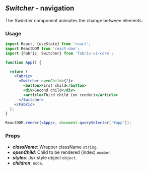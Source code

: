 ## *Switcher* - navigation

The _Switcher_ component animates the change between elements.

### Usage

```jsx
import React, {useState} from 'react';
import ReactDOM from 'react-dom';
import {Fabric, Switcher} from 'fabric-ui-core';

function App() {

  return (
    <Fabric>
      <Switcher openChild={2}>
        <button>First child</button>
        <div>Second child</div>
        <article>Third child (on render)</article>
      </Switcher>
    </Fabric>
  );
}

ReactDOM.render(<App/>, document.querySelector('#app'));
```

### Props
- ***className***: Wrapper className `string`.
- ***openChild***: Child to be rendered (index) `number`.
- ***styles***: Jsx style object `object`.
- ***children***: `node`.
